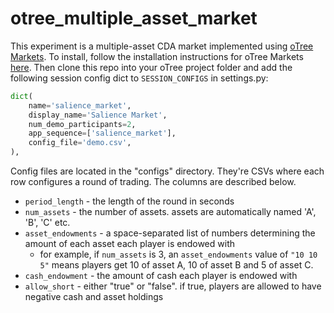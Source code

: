 # otree_multiple_asset_market

This experiment is a multiple-asset CDA market implemented using [oTree Markets](https://github.com/Leeps-Lab/otree_markets). To install, follow the installation instructions for oTree Markets [here](https://github.com/Leeps-Lab/otree_markets/wiki/Installation). Then clone this repo into your oTree project folder and add the following session config dict to `SESSION_CONFIGS` in settings.py:

```python
dict(
    name='salience_market',
    display_name='Salience Market',
    num_demo_participants=2,
    app_sequence=['salience_market'],
    config_file='demo.csv',
),
```

Config files are located in the "configs" directory. They're CSVs where each row configures a round of trading. The columns are described below.

* `period_length` - the length of the round in seconds
* `num_assets` - the number of assets. assets are automatically named 'A', 'B', 'C' etc.
* `asset_endowments` - a space-separated list of numbers determining the amount of each asset each player is endowed with
    * for example, if `num_assets` is 3, an `asset_endowments` value of `"10 10 5"` means players get 10 of asset A, 10 of asset B and 5 of asset C.
* `cash_endowment` - the amount of cash each player is endowed with
* `allow_short` - either "true" or "false". if true, players are allowed to have negative cash and asset holdings
